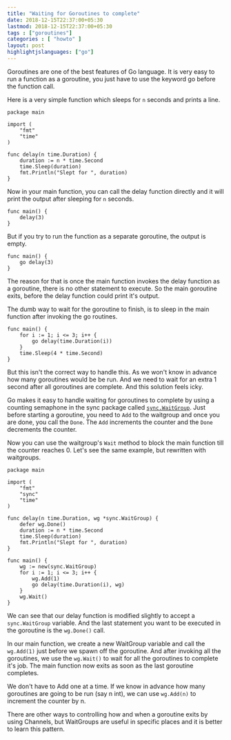 ```yaml
---
title: "Waiting for Goroutines to complete"
date: 2018-12-15T22:37:00+05:30
lastmod: 2018-12-15T22:37:00+05:30
tags : ["goroutines"]
categories : [ "howto" ]
layout: post
highlightjslanguages: ["go"]
---
```


Goroutines are one of the best features of Go language. 
It is very easy to run a function as a goroutine, you just have to use the keyword go before the function call. 

Here is a very simple function which sleeps for `n` seconds and prints a line.

<!--more-->

    package main

    import (
        "fmt"
        "time"
    )

    func delay(n time.Duration) {
        duration := n * time.Second
        time.Sleep(duration)
        fmt.Println("Slept for ", duration)
    }

Now in your main function, you can call the delay function directly and it will print the output after sleeping for `n` seconds. 

    func main() {
        delay(3)
    }

But if you try to run the function as a separate goroutine, the output is empty.

    func main() {
        go delay(3)
    }

The reason for that is once the main function invokes the delay function as a goroutine, there is no other statement to execute. 
So the main goroutine exits, before the delay function could print it's output. 

The dumb way to wait for the goroutine to finish, is to sleep in the main function after invoking the go routines. 

    func main() {
        for i := 1; i <= 3; i++ {
            go delay(time.Duration(i))
        }
        time.Sleep(4 * time.Second)
    }

But this isn't the correct way to handle this. 
As we won't know in advance how many goroutines would be be run. 
And we need to wait for an extra 1 second after all goroutines are complete. 
And this solution feels icky. 


Go makes it easy to handle waiting for goroutines to complete by using a counting semaphone in the sync package called [`sync.WaitGroup`](https://golang.org/pkg/sync/#WaitGroup). 
Just before starting a goroutine, you need to `Add` to the waitgroup and once you are done, you call the `Done`. 
The `Add` increments the counter and the `Done` decrements the counter. 

Now you can use the waitgroup's `Wait` method to block the main function till the counter reaches 0. 
Let's see the same example, but rewritten with waitgroups. 


    package main

    import (
        "fmt"
        "sync"
        "time"
    )

    func delay(n time.Duration, wg *sync.WaitGroup) {
        defer wg.Done()
        duration := n * time.Second
        time.Sleep(duration)
        fmt.Println("Slept for ", duration)
    }

    func main() {
        wg := new(sync.WaitGroup)
        for i := 1; i <= 3; i++ {
            wg.Add(1)
            go delay(time.Duration(i), wg)
        }
        wg.Wait()
    }


We can see that our delay function is modified slightly to accept a `sync.WaitGroup` variable. And the last statement you want to be executed in the goroutine is the `wg.Done()` call. 

In our main function, we create a new WaitGroup variable and call the `wg.Add(1)` just before we spawn off the goroutine. And after invoking all the goroutines, we use the `wg.Wait()` to wait for all the goroutines to complete it's job. The main function now exits as soon as the last goroutine completes. 

We don't have to Add one at a time. If we know in advance how many goroutines are going to be run (say n int), we can use `wg.Add(n)` to increment the counter by n. 

There are other ways to controlling how and when a goroutine exits by using Channels, but WaitGroups are useful in specific places and it is better to learn this pattern.